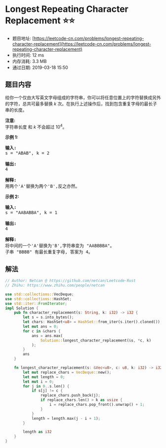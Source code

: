 # Longest Repeating Character Replacement :star::star:
- 题目地址: [https://leetcode-cn.com/problems/longest-repeating-character-replacement](https://leetcode-cn.com/problems/longest-repeating-character-replacement)
- 执行时间: 12 ms 
- 内存消耗: 3.3 MB
- 通过日期: 2019-03-18 15:50

## 题目内容
<p>给你一个仅由大写英文字母组成的字符串，你可以将任意位置上的字符替换成另外的字符，总共可最多替换 <em>k </em>次。在执行上述操作后，找到包含重复字母的最长子串的长度。</p>

<p><strong>注意:</strong><br>
字符串长度 和 <em>k </em>不会超过 10<sup>4</sup>。</p>

<p><strong>示例 1:</strong></p>

<pre><strong>输入:</strong>
s = "ABAB", k = 2

<strong>输出:</strong>
4

<strong>解释:</strong>
用两个'A'替换为两个'B',反之亦然。
</pre>

<p><strong>示例 2:</strong></p>

<pre><strong>输入:</strong>
s = "AABABBA", k = 1

<strong>输出:</strong>
4

<strong>解释:</strong>
将中间的一个'A'替换为'B',字符串变为 "AABBBBA"。
子串 "BBBB" 有最长重复字母, 答案为 4。
</pre>


## 解法
```rust
// Author: Netcan @ https://github.com/netcan/Leetcode-Rust
// Zhihu: https://www.zhihu.com/people/netcan

use std::collections::VecDeque;
use std::collections::HashSet;
use std::iter::FromIterator;
impl Solution {
    pub fn character_replacement(s: String, k: i32) -> i32 {
        let s = s.into_bytes();
        let chars: HashSet<u8> = HashSet::from_iter(s.iter().cloned());
        let mut ans = 0;
        for c in &chars {
            ans = ans.max(
                Solution::longest_character_replacement(&s, *c, k)
            );
        }
        ans
    }

    fn longest_character_replacement(s: &Vec<u8>, c: u8, k: i32) -> i32 {
        let mut replace_chars = VecDeque::new();
        let mut length = 0;
        let mut i = 0;
        for j in 0..s.len() {
            if s[j] != c {
                replace_chars.push_back(j);
                if replace_chars.len() > k as usize {
                    i = replace_chars.pop_front().unwrap() + 1;
                }
            }
            length = length.max(j - i + 1);
        }

        length as i32
    }
}


```